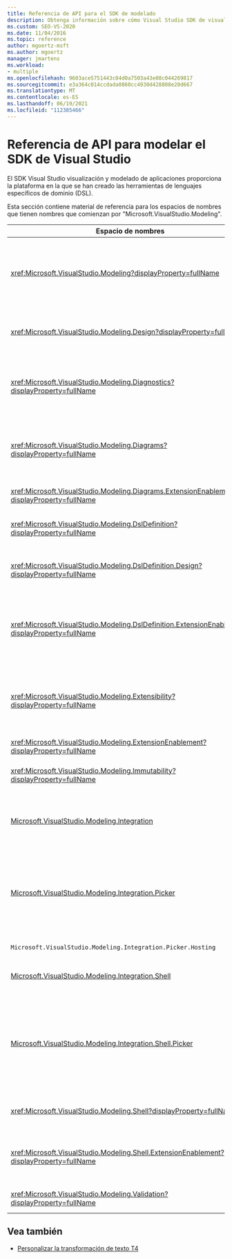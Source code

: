 ```yaml
---
title: Referencia de API para el SDK de modelado
description: Obtenga información sobre cómo Visual Studio SDK de visualización y modelado proporciona la plataforma en la que se han creado las herramientas de lenguajes específicos de dominio (DSL).
ms.custom: SEO-VS-2020
ms.date: 11/04/2016
ms.topic: reference
author: mgoertz-msft
ms.author: mgoertz
manager: jmartens
ms.workload:
- multiple
ms.openlocfilehash: 9603ace5751443c04d0a7503a43e08c044269817
ms.sourcegitcommit: e3a364c014ccdada0860cc4930d428808e20d667
ms.translationtype: MT
ms.contentlocale: es-ES
ms.lasthandoff: 06/19/2021
ms.locfileid: "112385466"
---
```

# <a name="api-reference-for-modeling-sdk-for-visual-studio"></a>Referencia de API para modelar el SDK de Visual Studio

El SDK Visual Studio visualización y modelado de aplicaciones proporciona la plataforma en la que se han creado las herramientas de lenguajes específicos de dominio (DSL).

Esta sección contiene material de referencia para los espacios de nombres que tienen nombres que comienzan por "Microsoft.VisualStudio.Modeling".

|Espacio de nombres|Contenido|
|-|-|
|<xref:Microsoft.VisualStudio.Modeling?displayProperty=fullName>|Clases como ModelElement, que es la clase base de todas las clases de dominio que se definen en un DSL.|
|<xref:Microsoft.VisualStudio.Modeling.Design?displayProperty=fullName>|Clases que forman parte de una definición de DSL.|
|<xref:Microsoft.VisualStudio.Modeling.Diagnostics?displayProperty=fullName>|El visor de almacén del modelo y las herramientas de medición de rendimiento.|
|<xref:Microsoft.VisualStudio.Modeling.Diagrams?displayProperty=fullName>|Clases como ShapeElement, que es la clase base de todas las formas que se definen en un DSL.|
|<xref:Microsoft.VisualStudio.Modeling.Diagrams.ExtensionEnablement?displayProperty=fullName>|Métodos de gesto y selección.|
|<xref:Microsoft.VisualStudio.Modeling.DslDefinition?displayProperty=fullName>|API del diseñador de definiciones de DSL.|
|<xref:Microsoft.VisualStudio.Modeling.DslDefinition.Design?displayProperty=fullName>|Clases internas del diseñador de definiciones de DSL.|
|<xref:Microsoft.VisualStudio.Modeling.DslDefinition.ExtensionEnablement?displayProperty=fullName>|Atributos que permiten extender el diseñador DSL con comandos, gestos y validación.|
|<xref:Microsoft.VisualStudio.Modeling.Extensibility?displayProperty=fullName>|Métodos de extensión para ModelElement que implementan la extensibilidad de DSL.|
|<xref:Microsoft.VisualStudio.Modeling.ExtensionEnablement?displayProperty=fullName>|Atributos de extensibilidad|
|<xref:Microsoft.VisualStudio.Modeling.Immutability?displayProperty=fullName>|Permite crear partes de un modelo de solo lectura.|
|[Microsoft.VisualStudio.Modeling.Integration](/previous-versions/ee904412(v=vs.140))|La API modelbus, que le ayuda a integrar diferentes modelos.|
|[Microsoft.VisualStudio.Modeling.Integration.Picker](/previous-versions/ee904394(v=vs.140))|Cuadro de diálogo que permite a los usuarios navegar a los modelos y elementos para crear referencias de Modelbus.|
|`Microsoft.VisualStudio.Modeling.Integration.Picker.Hosting`|El servicio Selector.|
|[Microsoft.VisualStudio.Modeling.Integration.Shell](/previous-versions/ee869435(v=vs.140))|Marco del adaptador de Modelbus para Visual Studio.|
|[Microsoft.VisualStudio.Modeling.Integration.Shell.Picker](/previous-versions/ee886769(v=vs.140))|Cuadro de diálogo Selector que permite a los usuarios navegar a los modelos y elementos para crear referencias de Modelbus.|
|<xref:Microsoft.VisualStudio.Modeling.Shell?displayProperty=fullName>|Interfaz entre los archivos DSL y Visual Studio.|
|<xref:Microsoft.VisualStudio.Modeling.Shell.ExtensionEnablement?displayProperty=fullName>|Permite definir comandos de menú contextual (acceso directo).|
|<xref:Microsoft.VisualStudio.Modeling.Validation?displayProperty=fullName>|Permite definir restricciones de validación.|

## <a name="see-also"></a>Vea también

- [Personalizar la transformación de texto T4](../modeling/customizing-t4-text-transformation.md)

